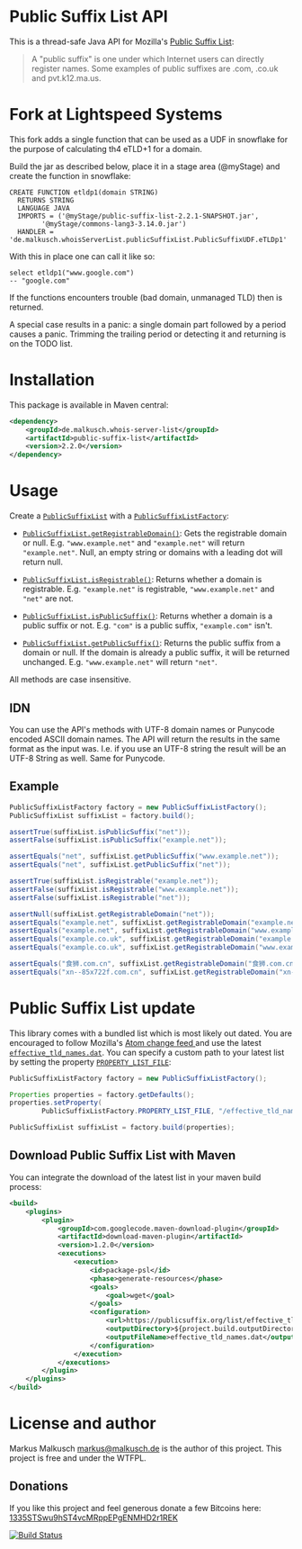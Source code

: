 # Public Suffix List API

This is a thread-safe Java API for Mozilla's [Public Suffix List](https://publicsuffix.org/):

> A "public suffix" is one under which Internet users can directly register names.
> Some examples of public suffixes are .com, .co.uk and pvt.k12.ma.us.

# Fork at Lightspeed Systems

This fork adds a single function that can be used as a UDF in snowflake for the purpose of calculating th4 eTLD+1 for a domain.

Build the jar as described below, place it in a stage area (@myStage) and create the function in snowflake:

```
CREATE FUNCTION etldp1(domain STRING)
  RETURNS STRING
  LANGUAGE JAVA
  IMPORTS = ('@myStage/public-suffix-list-2.2.1-SNAPSHOT.jar',
        '@myStage/commons-lang3-3.14.0.jar')
  HANDLER = 'de.malkusch.whoisServerList.publicSuffixList.PublicSuffixUDF.eTLDp1'
```

With this in place one can call it like so:
```
select etldp1("www.google.com")
-- "google.com"
```

If the functions encounters trouble (bad domain, unmanaged TLD) then <null> is returned.

A special case results in a panic: a single domain part followed by a period causes a panic.
Trimming the trailing period or detecting it and returning <null> is on the TODO list.

# Installation

This package is available in Maven central:

```xml
<dependency>
	<groupId>de.malkusch.whois-server-list</groupId>
	<artifactId>public-suffix-list</artifactId>
	<version>2.2.0</version>
</dependency>
```


# Usage

Create a
[`PublicSuffixList`](http://whois-server-list.github.io/public-suffix-list/apidocs/de/malkusch/whoisServerList/publicSuffixList/PublicSuffixList.html)
with a
[`PublicSuffixListFactory`](http://whois-server-list.github.io/public-suffix-list/apidocs/de/malkusch/whoisServerList/publicSuffixList/PublicSuffixListFactory.html):

* [`PublicSuffixList.getRegistrableDomain()`](http://whois-server-list.github.io/public-suffix-list/apidocs/de/malkusch/whoisServerList/publicSuffixList/PublicSuffixList.html#getRegistrableDomain%28java.lang.String%29):
Gets the registrable domain or null. E.g. `"www.example.net"` and `"example.net"` will return `"example.net"`.
Null, an empty string or domains with a leading dot will return null.

* [`PublicSuffixList.isRegistrable()`](http://whois-server-list.github.io/public-suffix-list/apidocs/de/malkusch/whoisServerList/publicSuffixList/PublicSuffixList.html#isRegistrable%28java.lang.String%29):
Returns whether a domain is registrable. E.g. `"example.net"` is registrable, `"www.example.net"` and `"net"` are not.

* [`PublicSuffixList.isPublicSuffix()`](http://whois-server-list.github.io/public-suffix-list/apidocs/de/malkusch/whoisServerList/publicSuffixList/PublicSuffixList.html#isPublicSuffix%28java.lang.String%29):
Returns whether a domain is a public suffix or not. E.g. `"com"` is a public suffix, `"example.com"` isn't.

* [`PublicSuffixList.getPublicSuffix()`](http://whois-server-list.github.io/public-suffix-list/apidocs/de/malkusch/whoisServerList/publicSuffixList/PublicSuffixList.html#getPublicSuffix%28java.lang.String%29):
Returns the public suffix from a domain or null. If the domain is already a public suffix, it will be returned unchanged.
E.g. `"www.example.net"` will return `"net"`.

All methods are case insensitive.

## IDN

You can use the API's methods with UTF-8 domain names or Punycode encoded ASCII domain names.
The API will return the results in the same format as the input was. I.e. if you use an UTF-8
string the result will be an UTF-8 String as well. Same for Punycode.

## Example

```java
PublicSuffixListFactory factory = new PublicSuffixListFactory();
PublicSuffixList suffixList = factory.build();

assertTrue(suffixList.isPublicSuffix("net"));
assertFalse(suffixList.isPublicSuffix("example.net"));

assertEquals("net", suffixList.getPublicSuffix("www.example.net"));
assertEquals("net", suffixList.getPublicSuffix("net"));

assertTrue(suffixList.isRegistrable("example.net"));
assertFalse(suffixList.isRegistrable("www.example.net"));
assertFalse(suffixList.isRegistrable("net"));

assertNull(suffixList.getRegistrableDomain("net"));
assertEquals("example.net", suffixList.getRegistrableDomain("example.net"));
assertEquals("example.net", suffixList.getRegistrableDomain("www.example.net"));
assertEquals("example.co.uk", suffixList.getRegistrableDomain("example.co.uk"));
assertEquals("example.co.uk", suffixList.getRegistrableDomain("www.example.co.uk"));

assertEquals("食狮.com.cn", suffixList.getRegistrableDomain("食狮.com.cn"));
assertEquals("xn--85x722f.com.cn", suffixList.getRegistrableDomain("xn--85x722f.com.cn"));
```


# Public Suffix List update

This library comes with a bundled list which is most likely out dated. You are
encouraged to follow Mozilla's [Atom change feed ](http://hg.mozilla.org/mozilla-central/atom-log/default/netwerk/dns/effective_tld_names.dat)
and use the latest [`effective_tld_names.dat`](https://publicsuffix.org/list/effective_tld_names.dat).
You can specify a custom path to your latest list by setting the property [`PROPERTY_LIST_FILE`](http://whois-server-list.github.io/public-suffix-list/apidocs/de/malkusch/whoisServerList/publicSuffixList/PublicSuffixListFactory.html#PROPERTY_LIST_FILE):

```java
PublicSuffixListFactory factory = new PublicSuffixListFactory();

Properties properties = factory.getDefaults();
properties.setProperty(
        PublicSuffixListFactory.PROPERTY_LIST_FILE, "/effective_tld_names.dat");

PublicSuffixList suffixList = factory.build(properties);
```

## Download Public Suffix List with Maven

You can integrate the download of the latest list in your maven build process:

```xml
<build>
    <plugins>
        <plugin>
            <groupId>com.googlecode.maven-download-plugin</groupId>
            <artifactId>download-maven-plugin</artifactId>
            <version>1.2.0</version>
            <executions>
                <execution>
                    <id>package-psl</id>
                    <phase>generate-resources</phase>
                    <goals>
                        <goal>wget</goal>
                    </goals>
                    <configuration>
                        <url>https://publicsuffix.org/list/effective_tld_names.dat</url>
                        <outputDirectory>${project.build.outputDirectory}</outputDirectory>
                        <outputFileName>effective_tld_names.dat</outputFileName>
                    </configuration>
                </execution>
            </executions>
        </plugin>
    </plugins>
</build>
```

# License and author

Markus Malkusch <markus@malkusch.de> is the author of this project. This project is free and under the WTFPL.

## Donations

If you like this project and feel generous donate a few Bitcoins here:
[1335STSwu9hST4vcMRppEPgENMHD2r1REK](bitcoin:1335STSwu9hST4vcMRppEPgENMHD2r1REK)

[![Build Status](https://travis-ci.org/whois-server-list/public-suffix-list.svg?branch=master)](https://travis-ci.org/whois-server-list/public-suffix-list)
